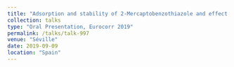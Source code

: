```yaml
---
title: "Adsorption and stability of 2-Mercaptobenzothiazole and effect on the oxidation mechanisms of Cu(111)"
collection: talks
type: "Oral Presentation, Eurocorr 2019"
permalink: /talks/talk-997
venue: "Séville"
date: 2019-09-09
location: "Spain"
---
```

